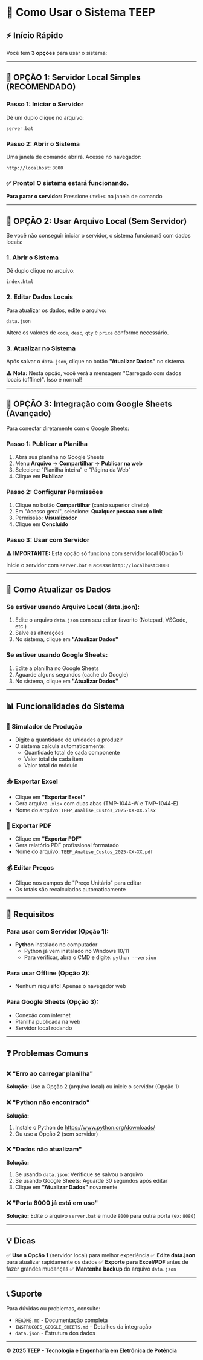 # 🚀 Como Usar o Sistema TEEP

## ⚡ Início Rápido

Você tem **3 opções** para usar o sistema:

---

## 📌 **OPÇÃO 1: Servidor Local Simples (RECOMENDADO)**

### Passo 1: Iniciar o Servidor
Dê um duplo clique no arquivo:
```
server.bat
```

### Passo 2: Abrir o Sistema
Uma janela de comando abrirá. Acesse no navegador:
```
http://localhost:8000
```

### ✅ Pronto! O sistema estará funcionando.

**Para parar o servidor:** Pressione `Ctrl+C` na janela de comando

---

## 📌 **OPÇÃO 2: Usar Arquivo Local (Sem Servidor)**

Se você não conseguir iniciar o servidor, o sistema funcionará com dados locais:

### 1. Abrir o Sistema
Dê duplo clique no arquivo:
```
index.html
```

### 2. Editar Dados Locais
Para atualizar os dados, edite o arquivo:
```
data.json
```

Altere os valores de `code`, `desc`, `qty` e `price` conforme necessário.

### 3. Atualizar no Sistema
Após salvar o `data.json`, clique no botão **"Atualizar Dados"** no sistema.

⚠️ **Nota:** Nesta opção, você verá a mensagem "Carregado com dados locais (offline)". Isso é normal!

---

## 📌 **OPÇÃO 3: Integração com Google Sheets (Avançado)**

Para conectar diretamente com o Google Sheets:

### Passo 1: Publicar a Planilha
1. Abra sua planilha no Google Sheets
2. Menu **Arquivo** → **Compartilhar** → **Publicar na web**
3. Selecione "Planilha inteira" e "Página da Web"
4. Clique em **Publicar**

### Passo 2: Configurar Permissões
1. Clique no botão **Compartilhar** (canto superior direito)
2. Em "Acesso geral", selecione: **Qualquer pessoa com o link**
3. Permissão: **Visualizador**
4. Clique em **Concluído**

### Passo 3: Usar com Servidor
⚠️ **IMPORTANTE:** Esta opção só funciona com servidor local (Opção 1)

Inicie o servidor com `server.bat` e acesse `http://localhost:8000`

---

## 🎯 Como Atualizar os Dados

### Se estiver usando **Arquivo Local (data.json)**:
1. Edite o arquivo `data.json` com seu editor favorito (Notepad, VSCode, etc.)
2. Salve as alterações
3. No sistema, clique em **"Atualizar Dados"**

### Se estiver usando **Google Sheets**:
1. Edite a planilha no Google Sheets
2. Aguarde alguns segundos (cache do Google)
3. No sistema, clique em **"Atualizar Dados"**

---

## 📊 Funcionalidades do Sistema

### 🔢 Simulador de Produção
- Digite a quantidade de unidades a produzir
- O sistema calcula automaticamente:
  - Quantidade total de cada componente
  - Valor total de cada item
  - Valor total do módulo

### 📥 Exportar Excel
- Clique em **"Exportar Excel"**
- Gera arquivo `.xlsx` com duas abas (TMP-1044-W e TMP-1044-E)
- Nome do arquivo: `TEEP_Analise_Custos_2025-XX-XX.xlsx`

### 📄 Exportar PDF
- Clique em **"Exportar PDF"**
- Gera relatório PDF profissional formatado
- Nome do arquivo: `TEEP_Analise_Custos_2025-XX-XX.pdf`

### 💰 Editar Preços
- Clique nos campos de "Preço Unitário" para editar
- Os totais são recalculados automaticamente

---

## 🔧 Requisitos

### Para usar com Servidor (Opção 1):
- **Python** instalado no computador
  - Python já vem instalado no Windows 10/11
  - Para verificar, abra o CMD e digite: `python --version`

### Para usar Offline (Opção 2):
- Nenhum requisito! Apenas o navegador web

### Para Google Sheets (Opção 3):
- Conexão com internet
- Planilha publicada na web
- Servidor local rodando

---

## ❓ Problemas Comuns

### ❌ "Erro ao carregar planilha"
**Solução:** Use a Opção 2 (arquivo local) ou inicie o servidor (Opção 1)

### ❌ "Python não encontrado"
**Solução:** 
1. Instale o Python de https://www.python.org/downloads/
2. Ou use a Opção 2 (sem servidor)

### ❌ "Dados não atualizam"
**Solução:**
1. Se usando `data.json`: Verifique se salvou o arquivo
2. Se usando Google Sheets: Aguarde 30 segundos após editar
3. Clique em **"Atualizar Dados"** novamente

### ❌ "Porta 8000 já está em uso"
**Solução:**
Edite o arquivo `server.bat` e mude `8000` para outra porta (ex: `8080`)

---

## 💡 Dicas

✅ **Use a Opção 1** (servidor local) para melhor experiência
✅ **Edite data.json** para atualizar rapidamente os dados
✅ **Exporte para Excel/PDF** antes de fazer grandes mudanças
✅ **Mantenha backup** do arquivo `data.json`

---

## 📞 Suporte

Para dúvidas ou problemas, consulte:
- `README.md` - Documentação completa
- `INSTRUCOES_GOOGLE_SHEETS.md` - Detalhes da integração
- `data.json` - Estrutura dos dados

---

**© 2025 TEEP - Tecnologia e Engenharia em Eletrônica de Potência**

